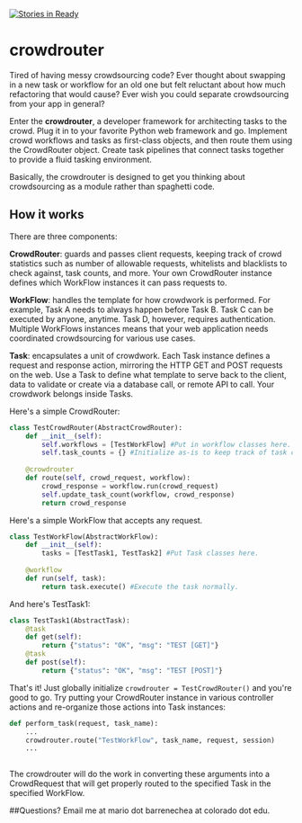 [![Stories in Ready](https://badge.waffle.io/Project-EPIC/crowdrouter.png?label=ready&title=Ready)](https://waffle.io/Project-EPIC/crowdrouter)
# crowdrouter
Tired of having messy crowdsourcing code? Ever thought about swapping in a new task or workflow for an old one but felt reluctant about how much refactoring that would cause? Ever wish you could separate crowdsourcing from your app in general?

Enter the **crowdrouter**, a developer framework for architecting tasks to the crowd. Plug it in to your favorite Python web framework and go. Implement crowd workflows and tasks as first-class objects, and then route them using the CrowdRouter object. Create task pipelines that connect tasks together to provide a fluid tasking environment. 

Basically, the crowdrouter is designed to get you thinking about crowdsourcing as a module rather than spaghetti code.

## How it works

There are three components: 

**CrowdRouter**: guards and passes client requests, keeping track of crowd statistics such as number of allowable requests, whitelists and blacklists to check against, task counts, and more. Your own CrowdRouter instance defines which WorkFlow instances it can pass requests to. 

**WorkFlow**: handles the template for how crowdwork is performed. For example, Task A needs to always happen before Task B. Task C can be executed by anyone, anytime. Task D, however, requires authentication. Multiple WorkFlows instances means that your web application needs coordinated crowdsourcing for various use cases.

**Task**: encapsulates a unit of crowdwork. Each Task instance defines a request and response action, mirroring the HTTP GET and POST requests on the web. Use a Task to define what template to serve back to the client, data to validate or create via a database call, or remote API to call. Your crowdwork belongs inside Tasks.

Here's a simple CrowdRouter:

```python
class TestCrowdRouter(AbstractCrowdRouter):
	def __init__(self):
		self.workflows = [TestWorkFlow] #Put in workflow classes here.
		self.task_counts = {} #Initialize as-is to keep track of task counts.
		
	@crowdrouter
	def route(self, crowd_request, workflow):
		crowd_response = workflow.run(crowd_request)
		self.update_task_count(workflow, crowd_response)
		return crowd_response
```

Here's a simple WorkFlow that accepts any request.

```python
class TestWorkFlow(AbstractWorkFlow):
	def __init__(self):
		tasks = [TestTask1, TestTask2] #Put Task classes here.
	
	@workflow
	def run(self, task):
		return task.execute() #Execute the task normally.
```

And here's TestTask1:

```python
class TestTask1(AbstractTask):
	@task
	def get(self):
		return {"status": "OK", "msg": "TEST [GET]"}
	@task
	def post(self):
		return {"status": "OK", "msg": "TEST [POST]"}
```

That's it! Just globally initialize `crowdrouter = TestCrowdRouter()` and you're good to go. Try putting your CrowdRouter instance in various controller actions and re-organize those actions into Task instances:

```python
def perform_task(request, task_name):
	...
	crowdrouter.route("TestWorkFlow", task_name, request, session)
	...
	
```

The crowdrouter will do the work in converting these arguments into a CrowdRequest that will get properly routed to the specified Task in the specified WorkFlow. 


##Questions?
Email me at mario dot barrenechea at colorado dot edu.
